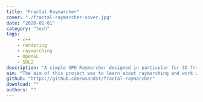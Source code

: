 ```yaml
---
title: "Fractal Raymarcher"
cover: "./fractal-raymarcher-cover.jpg"
date: "2020-02-01"
category: "tech"
tags:
    - c++
    - rendering
    - raymarching
    - OpenGL
    - SDL2
description: "A simple GPU Raymarcher designed in particular for 3D fractals. Developed using OpenGL Compute Shaders and C++. "
aim: "The aim of this project was to learn about raymarching and work with OpenGL Compute Shaders"
github: "https://github.com/wsandst/fractal-raymarcher"
download: ""
authors: ""
---
```

